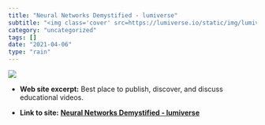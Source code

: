 ```yaml
---
title: "Neural Networks Demystified - lumiverse"
subtitle: "<img class='cover' src=https://lumiverse.io/static/img/lumiverse2.png>"
category: "uncategorized"
tags: []
date: "2021-04-06"
type: "rain"
---
```

<img class="cover" src=https://lumiverse.io/static/img/lumiverse2.png>



* **Web site excerpt:** Best place to publish, discover, and discuss educational videos.

* **Link to site:** **[Neural Networks Demystified - lumiverse](http://lumiverse.io/series/neural-networks-demystified)**